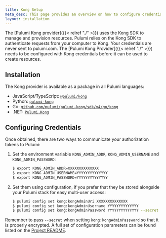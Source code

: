 ```yaml
---
title: Kong Setup
meta_desc: This page provides an overview on how to configure credentials for the Pulumi Kong Provider.
layout: installation
---
```


The [Pulumi Kong provider]({{< relref "./" >}}) uses the Kong SDK to manage and provision resources.
Pulumi relies on the Kong SDK to authenticate requests from your computer to Kong. Your credentials are never sent
to pulumi.com.
The [Pulumi Kong Provider]({{< relref "./" >}}) needs to be configured with Kong credentials
before it can be used to create resources.

## Installation

The Kong provider is available as a package in all Pulumi languages:

* JavaScript/TypeScript: [`@pulumi/kong`](https://www.npmjs.com/package/@pulumi/kong)
* Python: [`pulumi-kong`](https://pypi.org/project/pulumi-kong/)
* Go: [`github.com/pulumi/pulumi-kong/sdk/v4/go/kong`](https://github.com/pulumi/pulumi-kong)
* .NET: [`Pulumi.Kong`](https://www.nuget.org/packages/Pulumi.Kong)

## Configuring Credentials

Once obtained, there are two ways to communicate your authorization tokens to Pulumi:

1. Set the environment variable `KONG_ADMIN_ADDR`, `KONG_ADMIN_USERNAME` and `KONG_ADMIN_PASSWORD`:

    ```bash
    $ export KONG_ADMIN_ADDR=XXXXXXXXXXXXXX
    $ export KONG_ADMIN_USERNAME=YYYYYYYYYYYYYY
    $ export KONG_ADMIN_PASSWORD=YYYYYYYYYYYYYY
    ```

2. Set them using configuration, if you prefer that they be stored alongside your Pulumi stack for easy multi-user access:

    ```bash
    $ pulumi config set kong:kongAdminUri XXXXXXXXXXXXXX
    $ pulumi config set kong:kongAdminUsername YYYYYYYYYYYYYY
    $ pulumi config set kong:kongAdminPassword YYYYYYYYYYYYYY --secret
    ```

Remember to pass `--secret` when setting `kong:kongAdminPassword` so that it is properly encrypted. A full set of configuration parameters
can be found listed on the [Project README](https://github.com/pulumi/pulumi-kong/blob/master/README.md).
